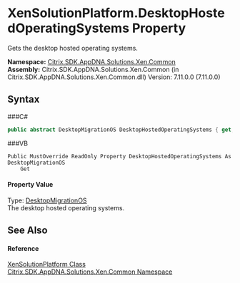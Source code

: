 # XenSolutionPlatform.DesktopHostedOperatingSystems Property 
 

Gets the desktop hosted operating systems.

**Namespace:**&nbsp;<a href="N_Citrix_SDK_AppDNA_Solutions_Xen_Common">Citrix.SDK.AppDNA.Solutions.Xen.Common</a><br />**Assembly:**&nbsp;Citrix.SDK.AppDNA.Solutions.Xen.Common (in Citrix.SDK.AppDNA.Solutions.Xen.Common.dll) Version: 7.11.0.0 (7.11.0.0)

## Syntax

###C#
```csharp
public abstract DesktopMigrationOS DesktopHostedOperatingSystems { get; }
```

###VB
```vbnet
Public MustOverride ReadOnly Property DesktopHostedOperatingSystems As DesktopMigrationOS
	Get
```


#### Property Value
Type: <a href="T_Citrix_SDK_AppDNA_Solutions_Xen_Common_DesktopMigrationOS">DesktopMigrationOS</a><br />The desktop hosted operating systems.

## See Also


#### Reference
<a href="T_Citrix_SDK_AppDNA_Solutions_Xen_Common_XenSolutionPlatform">XenSolutionPlatform Class</a><br /><a href="N_Citrix_SDK_AppDNA_Solutions_Xen_Common">Citrix.SDK.AppDNA.Solutions.Xen.Common Namespace</a><br />